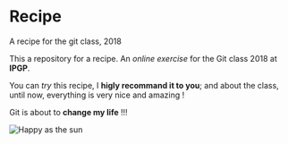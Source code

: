 # Recipe
A recipe for the git class, 2018

This a repository for a recipe. An *online exercise* for the Git class 2018 at **IPGP**. 

You can *try* this recipe, I **higly recommand it to you**; and about the class, until now, everything is very nice and amazing ! 

Git is about to **change my life** !!! 

![Happy as the sun](https://image.slidesharecdn.com/versioncontrolsystems-151215010444/95/vcs-three-letters-that-can-change-your-life-28-638.jpg?cb=1450141630)
